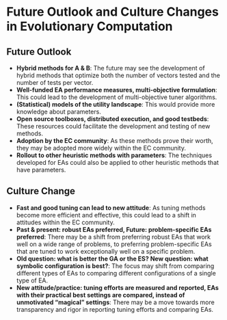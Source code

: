 # Future Outlook and Culture Changes in Evolutionary Computation

## Future Outlook

- **Hybrid methods for A & B**: The future may see the development of hybrid methods that optimize both the number of vectors tested and the number of tests per vector.
- **Well-funded EA performance measures, multi-objective formulation**: This could lead to the development of multi-objective tuner algorithms.
- **(Statistical) models of the utility landscape**: This would provide more knowledge about parameters.
- **Open source toolboxes, distributed execution, and good testbeds**: These resources could facilitate the development and testing of new methods.
- **Adoption by the EC community**: As these methods prove their worth, they may be adopted more widely within the EC community.
- **Rollout to other heuristic methods with parameters**: The techniques developed for EAs could also be applied to other heuristic methods that have parameters.

## Culture Change

- **Fast and good tuning can lead to new attitude**: As tuning methods become more efficient and effective, this could lead to a shift in attitudes within the EC community.
- **Past & present: robust EAs preferred, Future: problem-specific EAs preferred**: There may be a shift from preferring robust EAs that work well on a wide range of problems, to preferring problem-specific EAs that are tuned to work exceptionally well on a specific problem.
- **Old question: what is better the GA or the ES? New question: what symbolic configuration is best?**: The focus may shift from comparing different types of EAs to comparing different configurations of a single type of EA.
- **New attitude/practice: tuning efforts are measured and reported, EAs with their practical best settings are compared, instead of unmotivated “magical” settings**: There may be a move towards more transparency and rigor in reporting tuning efforts and comparing EAs.